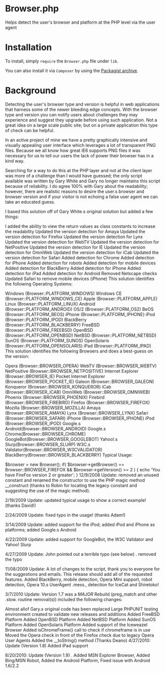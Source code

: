 Browser.php
=============

Helps detect the user's browser and platform at the PHP level via the user agent


Installation
============

To install, simply `require` the `Browser.php` file under `lib`. 

You can also install it via `Composer` by using the [Packagist archive](https://packagist.org/packages/cbschuld/browser.php).


Background
============

Detecting the user's browser type and version is helpful in web applications that harness some of the newer bleeding edge concepts. With the browser type and version you can notify users about challenges they may experience and suggest they upgrade before using such application. Not a great idea on a large scale public site; but on a private application this type of check can be helpful.

In an active project of mine we have a pretty graphically intensive and visually appealing user interface which leverages a lot of transparent PNG files. Because we all know how great IE6 supports PNG files it was necessary for us to tell our users the lack of power their browser has in a kind way.

Searching for a way to do this at the PHP layer and not at the client layer was more of a challenge than I would have guessed; the only script available was written by Gary White and Gary no longer maintains this script because of reliability. I do agree 100% with Gary about the readability; however, there are realistic reasons to desire the user.s browser and browser version and if your visitor is not echoing a false user agent we can take an educated guess.

I based this solution off of Gary White.s original solution but added a few things:

I added the ability to view the return values as class constants to increase the readability
Updated the version detection for Amaya
Updated the version detection for Firefox
Updated the version detection for Lynx
Updated the version detection for WebTV
Updated the version detection for NetPositive
Updated the version detection for IE
Updated the version detection for OmniWeb
Updated the version detection for iCab
Updated the version detection for Safari
Added detection for Chrome
Added detection for iPhone
Added detection for robots
Added detection for mobile devices
Added detection for BlackBerry
Added detection for iPhone
Added detection for iPad
Added detection for Android
Removed Netscape checks
Updated Safari to remove mobile devices (iPhone)
This solution identifies the following Operating Systems:

Windows (Browser::PLATFORM_WINDOWS)
Windows CE (Browser::PLATFORM_WINDOWS_CE)
Apple (Browser::PLATFORM_APPLE)
Linux (Browser::PLATFORM_LINUX)
Android (Browser::PLATFORM_ANDROID)
OS/2 (Browser::PLATFORM_OS2)
BeOS (Browser::PLATFORM_BEOS)
iPhone (Browser::PLATFORM_IPHONE)
iPod (Browser::PLATFORM_IPOD)
BlackBerry (Browser::PLATFORM_BLACKBERRY)
FreeBSD (Browser::PLATFORM_FREEBSD)
OpenBSD (Browser::PLATFORM_OPENBSD)
NetBSD (Browser::PLATFORM_NETBSD)
SunOS (Browser::PLATFORM_SUNOS)
OpenSolaris (Browser::PLATFORM_OPENSOLARIS)
iPad (Browser::PLATFORM_IPAD)
This solution identifies the following Browsers and does a best-guess on the version:

Opera (Browser::BROWSER_OPERA)
WebTV (Browser::BROWSER_WEBTV)
NetPositive (Browser::BROWSER_NETPOSITIVE)
Internet Explorer (Browser::BROWSER_IE)
Pocket Internet Explorer (Browser::BROWSER_POCKET_IE)
Galeon (Browser::BROWSER_GALEON)
Konqueror (Browser::BROWSER_KONQUEROR)
iCab (Browser::BROWSER_ICAB)
OmniWeb (Browser::BROWSER_OMNIWEB)
Phoenix (Browser::BROWSER_PHOENIX)
Firebird (Browser::BROWSER_FIREBIRD)
Firefox (Browser::BROWSER_FIREFOX)
Mozilla (Browser::BROWSER_MOZILLA)
Amaya (Browser::BROWSER_AMAYA)
Lynx (Browser::BROWSER_LYNX)
Safari (Browser::BROWSER_SAFARI)
iPhone (Browser::BROWSER_IPHONE)
iPod (Browser::BROWSER_IPOD)
Google.s Android(Browser::BROWSER_ANDROID)
Google.s Chrome(Browser::BROWSER_CHROME)
GoogleBot(Browser::BROWSER_GOOGLEBOT)
Yahoo!.s Slurp(Browser::BROWSER_SLURP)
W3C.s Validator(Browser::BROWSER_W3CVALIDATOR)
BlackBerry(Browser::BROWSER_BLACKBERRY)
Typical Usage:

$browser = new Browser();
if( $browser->getBrowser() == Browser::BROWSER_FIREFOX && $browser->getVersion() >= 2 ) {
	echo 'You have FireFox version 2 or greater';
}
12/9/2008 Update: removed an unused constant and renamed the constructor to use the PHP magic method __construct (thanks to Robin for locating the legacy constant and suggesting the use of the magic method).

2/19/2009 Update: updated typical usage to show a correct example! (thanks David!)

2/24/2009 Update: fixed typo in the usage! (thanks Adam!)

3/14/2009 Update: added support for the iPod; added iPod and iPhone as platforms; added Google.s Android

4/22/2009 Update: added support for GoogleBot, the W3C Validator and Yahoo! Slurp

4/27/2009 Update: John pointed out a terrible typo (see below) . removed the typo

11/08/2009 Update: A lot of changes to the script, thank you to everyone for the suggestions and emails. This release should add all of the requested features. Added BlackBerry, mobile detection, Opera Mini support, robot detection, Opera 10.s UserAgent .mess., detection for IceCat and Shiretoko!

3/7/2010 Update: Version 1.7 was a *MAJOR* Rebuild (preg_match and other .slow. routine removal(s)) included the following changes:

Almost allof Gary.s original code has been replaced
Large PHPUNIT testing environment created to validate new releases and additions
Added FreeBSD Platform
Added OpenBSD Platform
Added NetBSD Platform
Added SunOS Platform
Added OpenSolaris Platform
Added support of the Iceweazel Browser
Added isChromeFrame() call to check if chromeframe is in use
Moved the Opera check in front of the Firefox check due to legacy Opera User Agents
Added the __toString() method (Thanks Deano)
4/27/2010: Update (Version 1.8)
Added iPad support

8/20/2010: Update (Version 1.9) . Added MSN Explorer Browser, Added Bing/MSN Robot, Added the Android Platform, Fixed issue with Android 1.6/2.2
